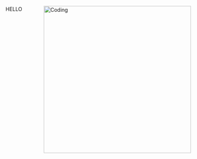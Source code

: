 HELLO
<img align="right" alt="Coding" width="400" src="https://i.pinimg.com/originals/92/6f/40/926f4078d335a5d9b9592dbe9791a2df.gif">
